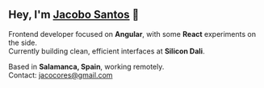 ## Hey, I'm [Jacobo Santos](https://www.linkedin.com/in/jacobo-santos-cores-949662219) 🦖

Frontend developer focused on **Angular**, with some **React** experiments on the side.  
Currently building clean, efficient interfaces at **Silicon Dali**.

Based in **Salamanca, Spain**, working remotely.  
Contact: [jacocores@gmail.com](mailto:jacocores@gmail.com)
